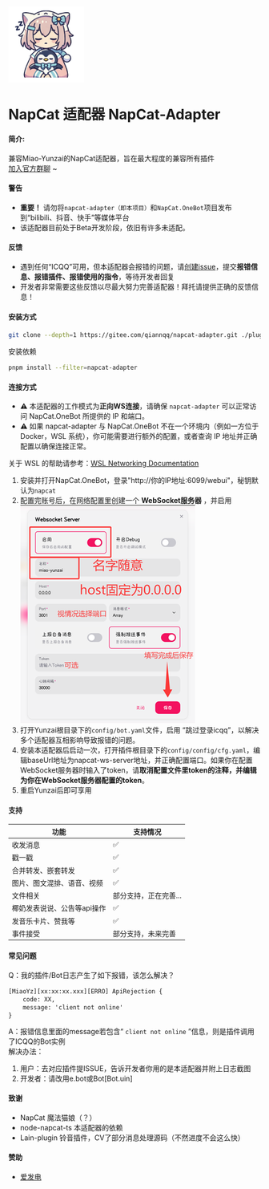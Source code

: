 <img src="./other/logo.png" width="30%" height="30%">

# NapCat 适配器 NapCat-Adapter
#### 简介:
兼容Miao-Yunzai的NapCat适配器，旨在最大程度的兼容所有插件<br>
[加入官方群聊](https://qm.qq.com/q/DP6Y6UxIqc) ~
#### 警告
  - **重要！** 请勿将`napcat-adapter（即本项目）`和`NapCat.OneBot`项目发布到“bilibili、抖音、快手”等媒体平台
  - 该适配器目前处于Beta开发阶段，依旧有许多未适配。

#### 反馈
  - 遇到任何“ICQQ”可用，但本适配器会报错的问题，请[创建issue](https://gitee.com/qiannqq/napcat-adapter/issues/new/choose)，提交**报错信息、报错插件、报错使用的指令**，等待开发者回复
  - 开发者非常需要这些反馈以尽最大努力完善适配器！拜托请提供正确的反馈信息！

#### 安装方式
```bash
git clone --depth=1 https://gitee.com/qiannqq/napcat-adapter.git ./plugins/napcat-adapter
```
安装依赖
```bash
pnpm install --filter=napcat-adapter
```

#### 连接方式

- ⚠️ 本适配器的工作模式为**正向WS连接**，请确保 `napcat-adapter` 可以正常访问 NapCat.OneBot 所提供的 IP 和端口。
- ⚠️ 如果 napcat-adapter 与 NapCat.OneBot 不在一个环境内（例如一方位于 Docker，WSL 系统），你可能需要进行额外的配置，或者查询 IP 地址并正确配置以确保连接正常。

关于 WSL 的帮助请参考：[WSL Networking Documentation](https://learn.microsoft.com/zh-cn/windows/wsl/networking#identify-ip-address) 

  1. 安装并打开NapCat.OneBot，登录"http://你的IP地址:6099/webui"，秘钥默认为`napcat`
  2. 配置完账号后，在网络配置里创建一个 **WebSocket服务器** ，并启用<br>
![cfg-napcat](./other/cfg-napcat.png)
  3. 打开Yunzai根目录下的`config/bot.yaml`文件，启用 “跳过登录icqq”，以解决多个适配器互相影响导致报错的问题。
  4. 安装本适配器后启动一次，打开插件根目录下的`config/config/cfg.yaml`，编辑baseUrl地址为napcat-ws-server地址，并正确配置端口。如果你在配置WebSocket服务器时输入了token，请**取消配置文件里token的注释，并编辑为你在WebSocket服务器配置的token**。
  5. 重启Yunzai后即可享用

#### 支持
| 功能 | 支持情况 |
|---|---|
| 收发消息 | ✅ |
| 戳一戳 | ✅ |
| 合并转发、嵌套转发 | ✅ |
| 图片、图文混排、语音、视频 | ✅ |
| 文件相关 | 部分支持，正在完善... |
| 椰奶发表说说、公告等api操作 | ✅ |
| 发音乐卡片、赞我等 | ✅ |
| 事件接受 | 部分支持，未来完善 |

#### 常见问题
   
Q：我的插件/Bot日志产生了如下报错，该怎么解决？
```
[MiaoYz][xx:xx:xx.xxx][ERRO] ApiRejection {
    code: XX,
    message: 'client not online'
}
```
A：报错信息里面的message若包含“ `client not online` ”信息，则是插件调用了ICQQ的Bot实例<br>
解决办法：
1. 用户：去对应插件提ISSUE，告诉开发者你用的是本适配器并附上日志截图
2. 开发者：请改用e.bot或Bot\[Bot.uin\]

#### 致谢
  - NapCat 魔法猫娘（？）
  - node-napcat-ts 本适配器的依赖
  - Lain-plugin 铃音插件，CV了部分消息处理源码（不然进度不会这么快）

#### 赞助
  - [爱发电](https://afdian.com/a/qiannqq)